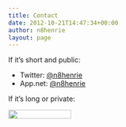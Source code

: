```yaml
---
title: Contact
date: 2012-10-21T14:47:34+00:00
author: n8henrie
layout: page
---
```

If it’s short and public:

  * Twitter: <a href="https://twitter.com/n8henrie" title="@n8henrie on Twitter" target="_blank">@n8henrie</a>
  * App.net: <a href="https://alpha.app.net/n8henrie" title="@n8henrie on App.net" target="_blank">@n8henrie</a>

If it’s long or private:

<img title="My Email Address" src="http://n8henrie.com/uploads/2012/10/20121021-ScreenShot-36.jpg" alt="" width="127" height="18" />
